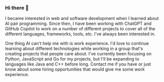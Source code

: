 ### Hi there 👋

I became interested in web and software development when I learned about AI pair programming. Since then, I have been working with ChatGPT and GitHub Copilot to work on a number of different projects to cover all of the different languages, frameworks, tools, etc. I've always been interested in. 

One thing AI can't help me with is work experience. I'd love to continue learning about different technologies while working in a group that's creating projects that people care about. I've currently been focusing on Python, JavaScript and Go for my projects, but I'll be expanding to languages like Java and C++ before long. Contact me if you have or just know about some hiring opportunities that would give me some work experience.

<!--
**tmbrody/tmbrody** is a ✨ _special_ ✨ repository because its `README.md` (this file) appears on your GitHub profile.

Here are some ideas to get you started:

- 🔭 I’m currently working on ...
- 🌱 I’m currently learning ...
- 👯 I’m looking to collaborate on ...
- 🤔 I’m looking for help with ...
- 💬 Ask me about ...
- 📫 How to reach me: ...
- 😄 Pronouns: ...
- ⚡ Fun fact: ...
-->
